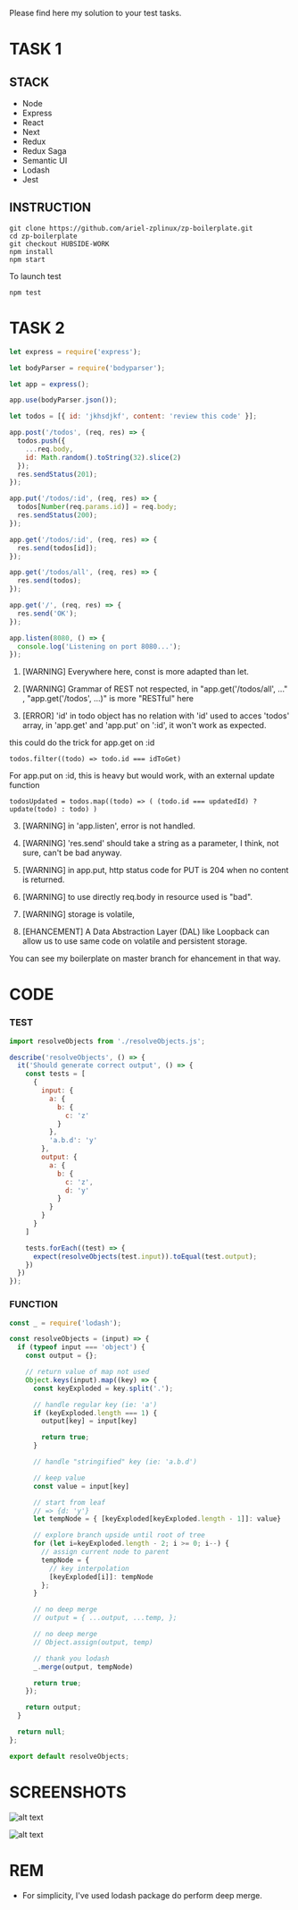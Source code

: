 Please find here my solution to your test tasks.

# TASK 1

## STACK

- Node
- Express
- React
- Next
- Redux
- Redux Saga
- Semantic UI
- Lodash
- Jest


## INSTRUCTION

```shell
git clone https://github.com/ariel-zplinux/zp-boilerplate.git
cd zp-boilerplate
git checkout HUBSIDE-WORK
npm install
npm start
```

To launch test

```shell
npm test
```

# TASK 2

```javascript
let express = require('express');

let bodyParser = require('body­parser');

let app = express();

app.use(bodyParser.json());

let todos = [{ id: 'jkhsdjkf', content: 'review this code' }];

app.post('/todos', (req, res) => {
  todos.push({
    ...req.body,
    id: Math.random().toString(32).slice(2)
  });
  res.sendStatus(201);
});

app.put('/todos/:id', (req, res) => {
  todos[Number(req.params.id)] = req.body;
  res.sendStatus(200);
});

app.get('/todos/:id', (req, res) => {
  res.send(todos[id]);
});

app.get('/todos/all', (req, res) => {
  res.send(todos);
});

app.get('/', (req, res) => {
  res.send('OK');
});

app.listen(8080, () => {
  console.log('Listening on port 8080...');
});

```

1. [WARNING] Everywhere here, const is more adapted than let.

2. [WARNING] Grammar of REST not respected,  in "app.get('/todos/all', ..." , "app.get('/todos', ...)" is more "RESTful" here

3. [ERROR] 'id' in todo object has no relation with 'id' used to acces 'todos' array, in 'app.get' and 'app.put' on ':id', it won't work as expected.

this could do the trick for app.get on :id

```
todos.filter((todo) => todo.id === idToGet)
```

For app.put on :id, this is heavy but would work, with an external update function

```
todosUpdated = todos.map((todo) => ( (todo.id === updatedId) ? update(todo) : todo) )
```

3. [WARNING] in 'app.listen', error is not handled.

4. [WARNING] 'res.send' should take a string as a parameter, I think, not sure, can't be bad anyway.

5. [WARNING] in app.put, http status code for PUT is 204 when no content is returned.

6. [WARNING] to use directly req.body in resource used is "bad".

7. [WARNING] storage is volatile,

8. [EHANCEMENT] A Data Abstraction Layer (DAL) like Loopback can allow us to use same code on volatile and persistent storage.

You can see my boilerplate on master branch for ehancement in that way.

# CODE

### TEST
```javascript
import resolveObjects from './resolveObjects.js';

describe('resolveObjects', () => {
  it('Should generate correct output', () => {
    const tests = [
      {
        input: {
          a: {
            b: {
              c: 'z'
            }
          },
          'a.b.d': 'y'
        },
        output: {
          a: {
            b: {
              c: 'z',
              d: 'y'
            }
          }
        }
      }
    ]

    tests.forEach((test) => {
      expect(resolveObjects(test.input)).toEqual(test.output);
    })
  })
});
```

### FUNCTION
```javascript
const _ = require('lodash');

const resolveObjects = (input) => {
  if (typeof input === 'object') {
    const output = {};

    // return value of map not used
    Object.keys(input).map((key) => {
      const keyExploded = key.split('.');

      // handle regular key (ie: 'a')
      if (keyExploded.length === 1) {
        output[key] = input[key]

        return true;
      }

      // handle "stringified" key (ie: 'a.b.d')

      // keep value
      const value = input[key]

      // start from leaf
      // => {d: 'y'}
      let tempNode = { [keyExploded[keyExploded.length - 1]]: value}

      // explore branch upside until root of tree
      for (let i=keyExploded.length - 2; i >= 0; i--) {
        // assign current node to parent
        tempNode = {
          // key interpolation
          [keyExploded[i]]: tempNode
        };
      }

      // no deep merge
      // output = { ...output, ...temp, };

      // no deep merge
      // Object.assign(output, temp)

      // thank you lodash
      _.merge(output, tempNode)

      return true;
    });

    return output;
  }

  return null;
};

export default resolveObjects;
```

# SCREENSHOTS
![alt text](https://github.com/ariel-zplinux/zp-boilerplate/raw/HUBSIDE-WORK/static/assets/images/screenshot/hubside-index.png "index")

![alt text](https://github.com/ariel-zplinux/zp-boilerplate/raw/HUBSIDE-WORK/static/assets/images/screenshot/hubside-resolve-server.png "resolve from server")

# REM

- For simplicity, I've used lodash package do perform deep merge.
